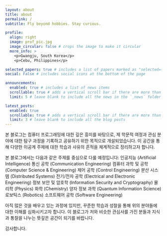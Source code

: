 ```yaml
---
layout: about
title: about
permalink: /
subtitle: Fly beyond hobbies. Stay curious.

profile:
  align: right
  image: prof_pic.jpg
  image_circular: false # crops the image to make it circular
  more_info: >
    <p>Gwangju, South Korea</p>
    <p>Cebu, Philippines</p>

selected_papers: true # includes a list of papers marked as "selected={true}"
social: False # includes social icons at the bottom of the page

announcements:
  enabled: true # includes a list of news items
  scrollable: true # adds a vertical scroll bar if there are more than 3 news items
  limit: 5 # leave blank to include all the news in the `_news` folder

latest_posts:
  enabled: true
  scrollable: true # adds a vertical scroll bar if there are more than 3 new posts items
  limit: 3 # leave blank to include all the blog posts
---
```


본 블로그는 컴퓨터 프로그래밍에 대한 깊은 흥미를 바탕으로, 제 학문적 여정과 관심 분야에 대한 탐구 과정을 기록하고 공유하기 위한 목적으로 개설되었습니다. 이 공간을 통해 다양한 이공계 주제에 대한 학습과 사유의 흔적을 체계적으로 정리하고자 합니다.

본 블로그에서는 다음과 같은 주제를 중심으로 다룰 예정입니다:
인공지능 (Artificial Intelligence)
통신 공학 (Communication Engineering)
컴퓨터 과학 및 공학 (Computer Science & Engineering)
제어 공학 (Control Engineering)
분산 시스템 (Distributed Systems)
전기/전자 공학 (Electrical and Electronic Engineering)
정보 보안 및 암호학 (Information Security and Cryptography)
물리학 (Physics)
화학 (Chemistry)
양자 정보 과학 (Quantum Information Science)
로보틱스 (Robotics)
소프트웨어 공학 (Software Engineering)

아직 많은 것을 배우고 있는 과정에 있지만, 꾸준한 학습과 성찰을 통해 위의 분야들에 대한 이해를 심화시키고자 합니다. 이 블로그가 저와 비슷한 관심사를 가진 분들과 지식과 통찰을 나누는 뜻깊은 공간이 되기를 바랍니다.

감사합니다.

